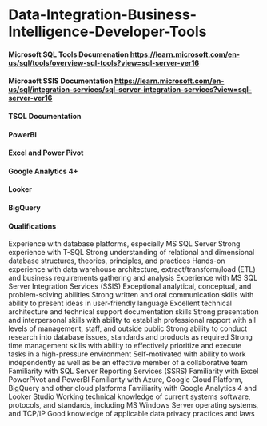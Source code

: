 # Data-Integration-Business-Intelligence-Developer-Tools


#### Microsoft SQL Tools Documenation https://learn.microsoft.com/en-us/sql/tools/overview-sql-tools?view=sql-server-ver16

#### Microaoft SSIS Documentation https://learn.microsoft.com/en-us/sql/integration-services/sql-server-integration-services?view=sql-server-ver16

#### TSQL Documentation

#### PowerBI

#### Excel and Power Pivot

#### Google Analytics 4+

#### Looker

#### BigQuery

#### Qualifications
Experience with database platforms, especially MS SQL Server
Strong experience with T-SQL
Strong understanding of relational and dimensional database structures, theories, principles, and practices
Hands-on experience with data warehouse architecture, extract/transform/load (ETL) and business requirements gathering and analysis
Experience with MS SQL Server Integration Services (SSIS)
Exceptional analytical, conceptual, and problem-solving abilities
Strong written and oral communication skills with ability to present ideas in user-friendly language
Excellent technical architecture and technical support documentation skills
Strong presentation and interpersonal skills with ability to establish professional rapport with all levels of management, staff, and outside public
Strong ability to conduct research into database issues, standards and products as required
Strong time management skills with ability to effectively prioritize and execute tasks in a high-pressure environment
Self-motivated with ability to work independently as well as be an effective member of a collaborative team
Familiarity with SQL Server Reporting Services (SSRS)
Familiarity with Excel PowerPivot and PowerBI
Familiarity with Azure, Google Cloud Platform, BigQuery and other cloud platforms
Familiarity with Google Analytics 4 and Looker Studio
Working technical knowledge of current systems software, protocols, and standards, including MS Windows Server operating systems, and TCP/IP
Good knowledge of applicable data privacy practices and laws
